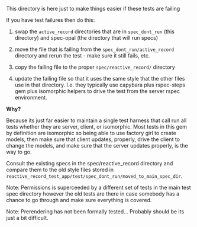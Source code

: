 This directory is here just to make things easier if these tests are failing

If you have test failures then do this:

1) swap the `active_record` directories that are in `spec_dont_run` (this directory)
and spec-opal (the directory that will run specs)

2) move the file that is failing from the `spec_dont_run/active_record` directory and
rerun the test - make sure it still fails, etc.

3) copy the failing file to the proper `spec/reactive_record/` directory

4) update the failing file so that it uses the same style that the other files use in
that directory.  I.e. they typically use capybara plus rspec-steps gem plus isomorphic
helpers to drive the test from the server rspec environment.

**Why?**

Because its just far easier to maintain a single test harness that call run all tests
whether they are server, client, or isomorphic.  Most tests in this gem by definition
are isomorphic so being able to use factory girl to create models, then make sure that
client updates, properly, drive the client to change the models, and make sure that
the server updates properly, is the way to go.

Consult the existing specs in the spec/reactive_record directory and compare them to the
old style files stored in `reactive_record_test_app/test/spec_dont_run/moved_to_main_spec_dir`.


Note: Permissions is superceeded by a different set of tests in the main test spec directory
however the old tests are there in case somebody has a chance to go through and make sure
everything is covered.

Note: Prerendering has not been formally tested... Probably should be its just a bit difficult.

